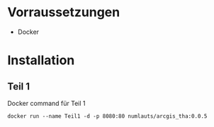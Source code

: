 # Vorraussetzungen
- Docker

# Installation
## Teil 1
Docker command für Teil 1

    docker run --name Teil1 -d -p 8080:80 numlauts/arcgis_tha:0.0.5
